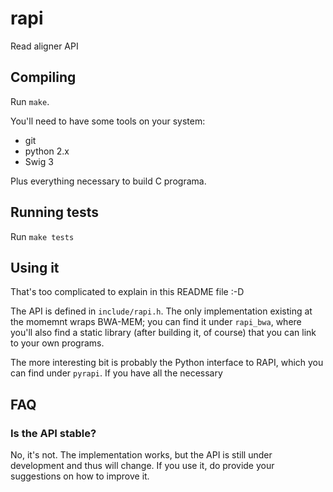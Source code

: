 rapi
====

Read aligner API


Compiling
---------------

Run `make`.

You'll need to have some tools on your system:

* git
* python 2.x
* Swig 3

Plus everything necessary to build C programa.


Running tests
------------------

Run `make tests`



Using it
---------------

That's too complicated to explain in this README file :-D

The API is defined in `include/rapi.h`.  The only implementation existing at the
momemnt wraps BWA-MEM; you can find it under `rapi_bwa`, where you'll also find
a static library (after building it, of course) that you can link to your own
programs.

The more interesting bit is probably the Python interface to RAPI, which you can
find under `pyrapi`.  If you have all the necessary


FAQ
-------



### Is the API stable?

No, it's not.  The implementation works, but the API is still under development
and thus will change.  If you use it, do provide your suggestions on how to
improve it.
